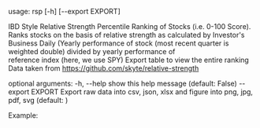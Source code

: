 usage: rsp [-h] [--export EXPORT]

IBD Style Relative Strength Percentile Ranking of Stocks (i.e. 0-100 Score). Ranks stocks on the basis of relative strength as calculated
by Investor's Business Daily (Yearly performance of stock (most recent quarter is weighted double) divided by yearly performance of      
reference index (here, we use SPY) Export table to view the entire ranking Data taken from https://github.com/skyte/relative-strength    

optional arguments:
  -h, --help       show this help message (default: False)
  --export EXPORT  Export raw data into csv, json, xlsx and figure into png, jpg, pdf, svg (default: )

Example:
